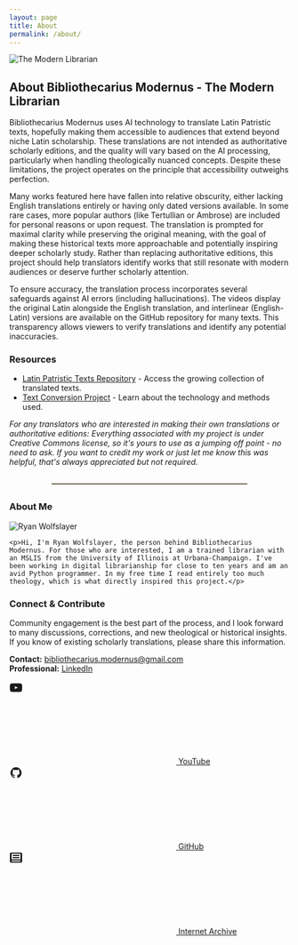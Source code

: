 ```yaml
---
layout: page
title: About
permalink: /about/
---
```


<div class="about-page">
  <img src="{{ '/assets/images/bibliothecarius-logo.png' | relative_url }}" alt="The Modern Librarian" class="profile">

  <h2>About Bibliothecarius Modernus - The Modern Librarian</h2>
  
  <!-- Project Description Section -->
  <p>Bibliothecarius Modernus uses AI technology to translate Latin Patristic texts, hopefully making them accessible to audiences that extend beyond niche Latin scholarship. These translations are not intended as authoritative scholarly editions, and the quality will vary based on the AI processing, particularly when handling theologically nuanced concepts. Despite these limitations, the project operates on the principle that accessibility outweighs perfection.</p>

  <p>Many works featured here have fallen into relative obscurity, either lacking English translations entirely or having only dated versions available. In some rare cases, more popular authors (like Tertullian or Ambrose) are included for personal reasons or upon request. The translation is prompted for maximal clarity while preserving the original meaning, with the goal of making these historical texts more approachable and potentially inspiring deeper scholarly study. Rather than replacing authoritative editions, this project should help translators identify works that still resonate with modern audiences or deserve further scholarly attention.</p>

  <p>To ensure accuracy, the translation process incorporates several safeguards against AI errors (including hallucinations). The videos display the original Latin alongside the English translation, and interlinear (English-Latin) versions are available on the GitHub repository for many texts. This transparency allows viewers to verify translations and identify any potential inaccuracies.</p>

  <!-- Resources Section (moved up for better flow) -->
  <h3>Resources</h3>
  
  <ul class="resource-list">
    <li><a href="https://github.com/wryan14/Latin-Patristic-Texts" target="_blank">Latin Patristic Texts Repository</a> - Access the growing collection of translated texts.</li>
    <li><a href="https://github.com/wryan14/TextractSSMLProcessor" target="_blank">Text Conversion Project</a> - Learn about the technology and methods used.</li>
  </ul>

  <p><em>For any translators who are interested in making their own translations or authoritative editions: Everything associated with my project is under Creative Commons license, so it's yours to use as a jumping off point - no need to ask. If you want to credit my work or just let me know this was helpful, that's always appreciated but not required.</em></p>

  <hr style="width: 70%; margin: 30px auto; border: none; border-top: 1px solid #c0b283;">

  <!-- About Me Section -->
  <h3>About Me</h3>

  <div class="about-me">
    <div class="circular-photo-container">
      <img src="{{ '/assets/images/ryan-photo.jpg' | relative_url }}" alt="Ryan Wolfslayer" class="profile">
    </div>
    
    <p>Hi, I'm Ryan Wolfslayer, the person behind Bibliothecarius Modernus. For those who are interested, I am a trained librarian with an MSLIS from the University of Illinois at Urbana-Champaign. I've been working in digital librarianship for close to ten years and am an avid Python programmer. In my free time I read entirely too much theology, which is what directly inspired this project.</p>
  </div>

  <!-- Connect Section (consolidated) -->
  <h3>Connect & Contribute</h3>
  
  <p>Community engagement is the best part of the process, and I look forward to many discussions, corrections, and new theological or historical insights. If you know of existing scholarly translations, please share this information.</p>
  
  <div class="contact-methods">
    <p>
      <strong>Contact:</strong> <a href="mailto:bibliothecarius.modernus@gmail.com">bibliothecarius.modernus@gmail.com</a><br>
      <strong>Professional:</strong> <a href="https://www.linkedin.com/in/ryanwolfslayer/" target="_blank">LinkedIn</a>
    </p>
  </div>
  
  <div class="social-links">
    <a href="{{ site.youtube_username | prepend: 'https://youtube.com/@' }}" target="_blank">
      <svg class="svg-icon youtube">
        <path fill="currentColor" d="M23,9.71a8.5,8.5,0,0,0-.91-4.13,2.92,2.92,0,0,0-1.72-1A78.36,78.36,0,0,0,12,4.27a78.45,78.45,0,0,0-8.34,.3,2.93,2.93,0,0,0-1.73,1A8.35,8.35,0,0,0,1,9.71a48.29,48.29,0,0,0,0,4.58,8.33,8.33,0,0,0,.92,4.13A3.09,3.09,0,0,0,3.66,19.5a78.24,78.24,0,0,0,8.34,.31,78.24,78.24,0,0,0,8.34-.31,3,3,0,0,0,1.73-1.07,8.32,8.32,0,0,0,.91-4.13,48.29,48.29,0,0,0,0-4.58ZM9.88,14.56V9.44l5.47,2.55Z"/>
      </svg>
      YouTube
    </a>
    <a href="{{ site.github_username | prepend: 'https://github.com/' }}" target="_blank">
      <svg class="svg-icon github">
        <path fill="currentColor" d="M12,2.2467A10.00042,10.00042,0,0,0,8.83752,21.73419c.5.08752.6875-.21247.6875-.475,0-.23749-.01251-1.025-.01251-1.86249C7,19.85919,6.35,18.78423,6.15,18.22173A3.636,3.636,0,0,0,5.125,16.8092c-.35-.1875-.85-.65-.01251-.66248A2.00117,2.00117,0,0,1,6.65,17.17169a2.13742,2.13742,0,0,0,2.91248.825A2.10376,2.10376,0,0,1,10.2,16.65923c-2.225-.25-4.55-1.11254-4.55-4.9375a3.89187,3.89187,0,0,1,1.025-2.6875,3.59373,3.59373,0,0,1,.1-2.65s.83747-.26251,2.75,1.025a9.42747,9.42747,0,0,1,5,0c1.91248-1.3,2.75-1.025,2.75-1.025a3.59323,3.59323,0,0,1,.1,2.65,3.869,3.869,0,0,1,1.025,2.6875c0,3.83747-2.33752,4.6875-4.5625,4.9375a2.36814,2.36814,0,0,1,.675,1.85c0,1.33752-.01251,2.41248-.01251,2.75,0,.26251.1875.575.6875.475A10.0053,10.0053,0,0,0,12,2.2467Z"/>
      </svg>
      GitHub
    </a>
    <a href="{{ site.archive_link }}" target="_blank">
      <svg class="svg-icon archive">
        <path fill="currentColor" d="M21,3H3A2,2,0,0,0,1,5V19a2,2,0,0,0,2,2H21a2,2,0,0,0,2-2V5A2,2,0,0,0,21,3ZM4,19V17H20v2ZM20,15H4V5H20Z"/>
        <rect fill="currentColor" x="6" y="7" width="12" height="2"/>
        <rect fill="currentColor" x="6" y="11" width="12" height="2"/>
      </svg>
      Internet Archive
    </a>
  </div>
</div>